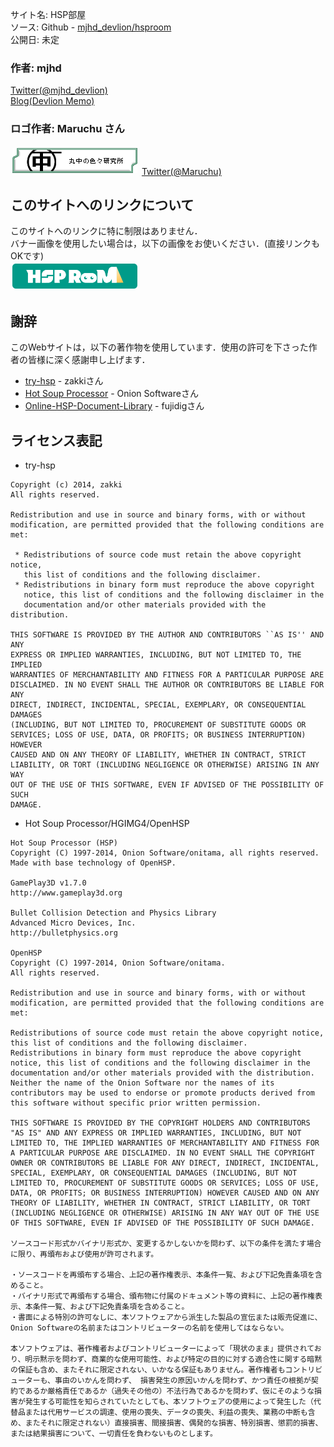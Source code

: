 サイト名: HSP部屋  
ソース: Github - [mjhd_devlion/hsproom](https://github.com/mjhd-devlion/hsproom)  
公開日: 未定  

### 作者: mjhd 
[Twitter(@mjhd_devlion)](https://twitter.com/mjhd_devlion)  
[Blog(Devlion Memo)](http://blog.devlion.net/)  

### ロゴ作者: Maruchu さん 
<a href="http://maruchu.nobody.jp/"><img src="/static/img/banners/maruchu_iroiro.gif" alt="丸中の色々研究所" style="margin: 3px;" /></a>
[Twitter(@Maruchu)](https://twitter.com/Maruchu) 

## このサイトへのリンクについて
このサイトへのリンクに特に制限はありません．  
バナー画像を使用したい場合は，以下の画像をお使いください．(直接リンクもOKです)  
<img src="/static/img/banners/hsproom.png" alt="HSP部屋バナー" style="margin: 3px;" />


## 謝辞
このWebサイトは，以下の著作物を使用しています．使用の許可を下さった作者の皆様に深く感謝申し上げます． 

* [try-hsp](http://peppermint.jp/products/hsp/) - zakkiさん 
* [Hot Soup Processor](http://hsp.tv) - Onion Softwareさん 
* [Online-HSP-Document-Library](https://github.com/fujidig/online-hsp-document-library) - fujidigさん 

## ライセンス表記
* try-hsp
```
Copyright (c) 2014, zakki 
All rights reserved. 

Redistribution and use in source and binary forms, with or without 
modification, are permitted provided that the following conditions are met: 

 * Redistributions of source code must retain the above copyright notice, 
   this list of conditions and the following disclaimer. 
 * Redistributions in binary form must reproduce the above copyright 
   notice, this list of conditions and the following disclaimer in the 
   documentation and/or other materials provided with the distribution. 

THIS SOFTWARE IS PROVIDED BY THE AUTHOR AND CONTRIBUTORS ``AS IS'' AND ANY 
EXPRESS OR IMPLIED WARRANTIES, INCLUDING, BUT NOT LIMITED TO, THE IMPLIED 
WARRANTIES OF MERCHANTABILITY AND FITNESS FOR A PARTICULAR PURPOSE ARE 
DISCLAIMED. IN NO EVENT SHALL THE AUTHOR OR CONTRIBUTORS BE LIABLE FOR ANY 
DIRECT, INDIRECT, INCIDENTAL, SPECIAL, EXEMPLARY, OR CONSEQUENTIAL DAMAGES 
(INCLUDING, BUT NOT LIMITED TO, PROCUREMENT OF SUBSTITUTE GOODS OR 
SERVICES; LOSS OF USE, DATA, OR PROFITS; OR BUSINESS INTERRUPTION) HOWEVER 
CAUSED AND ON ANY THEORY OF LIABILITY, WHETHER IN CONTRACT, STRICT 
LIABILITY, OR TORT (INCLUDING NEGLIGENCE OR OTHERWISE) ARISING IN ANY WAY 
OUT OF THE USE OF THIS SOFTWARE, EVEN IF ADVISED OF THE POSSIBILITY OF SUCH 
DAMAGE. 
```

* Hot Soup Processor/HGIMG4/OpenHSP

```
Hot Soup Processor (HSP)
Copyright (C) 1997-2014, Onion Software/onitama, all rights reserved.
Made with base technology of OpenHSP.

GamePlay3D v1.7.0
http://www.gameplay3d.org

Bullet Collision Detection and Physics Library
Advanced Micro Devices, Inc.
http://bulletphysics.org

OpenHSP
Copyright (C) 1997-2014, Onion Software/onitama.
All rights reserved.

Redistribution and use in source and binary forms, with or without modification, are permitted provided that the following conditions are met:

Redistributions of source code must retain the above copyright notice, this list of conditions and the following disclaimer. 
Redistributions in binary form must reproduce the above copyright notice, this list of conditions and the following disclaimer in the documentation and/or other materials provided with the distribution. 
Neither the name of the Onion Software nor the names of its contributors may be used to endorse or promote products derived from this software without specific prior written permission. 

THIS SOFTWARE IS PROVIDED BY THE COPYRIGHT HOLDERS AND CONTRIBUTORS "AS IS" AND ANY EXPRESS OR IMPLIED WARRANTIES, INCLUDING, BUT NOT LIMITED TO, THE IMPLIED WARRANTIES OF MERCHANTABILITY AND FITNESS FOR A PARTICULAR PURPOSE ARE DISCLAIMED. IN NO EVENT SHALL THE COPYRIGHT OWNER OR CONTRIBUTORS BE LIABLE FOR ANY DIRECT, INDIRECT, INCIDENTAL, SPECIAL, EXEMPLARY, OR CONSEQUENTIAL DAMAGES (INCLUDING, BUT NOT LIMITED TO, PROCUREMENT OF SUBSTITUTE GOODS OR SERVICES; LOSS OF USE, DATA, OR PROFITS; OR BUSINESS INTERRUPTION) HOWEVER CAUSED AND ON ANY THEORY OF LIABILITY, WHETHER IN CONTRACT, STRICT LIABILITY, OR TORT (INCLUDING NEGLIGENCE OR OTHERWISE) ARISING IN ANY WAY OUT OF THE USE OF THIS SOFTWARE, EVEN IF ADVISED OF THE POSSIBILITY OF SUCH DAMAGE.

ソースコード形式かバイナリ形式か、変更するかしないかを問わず、以下の条件を満たす場合に限り、再頒布および使用が許可されます。 

・ソースコードを再頒布する場合、上記の著作権表示、本条件一覧、および下記免責条項を含めること。 
・バイナリ形式で再頒布する場合、頒布物に付属のドキュメント等の資料に、上記の著作権表示、本条件一覧、および下記免責条項を含めること。 
・書面による特別の許可なしに、本ソフトウェアから派生した製品の宣伝または販売促進に、Onion Softwareの名前またはコントリビューターの名前を使用してはならない。 

本ソフトウェアは、著作権者およびコントリビューターによって「現状のまま」提供されており、明示黙示を問わず、商業的な使用可能性、および特定の目的に対する適合性に関する暗黙の保証も含め、またそれに限定されない、いかなる保証もありません。著作権者もコントリビューターも、事由のいかんを問わず、 損害発生の原因いかんを問わず、かつ責任の根拠が契約であるか厳格責任であるか（過失その他の）不法行為であるかを問わず、仮にそのような損害が発生する可能性を知らされていたとしても、本ソフトウェアの使用によって発生した（代替品または代用サービスの調達、使用の喪失、データの喪失、利益の喪失、業務の中断も含め、またそれに限定されない）直接損害、間接損害、偶発的な損害、特別損害、懲罰的損害、または結果損害について、一切責任を負わないものとします。 
```
